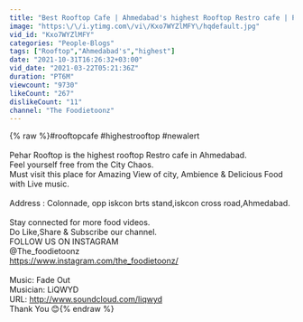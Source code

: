 ```yaml
---
title: "Best Rooftop Cafe | Ahmedabad's highest Rooftop Restro cafe | Pehar Rooftop"
image: "https:\/\/i.ytimg.com\/vi\/Kxo7WYZlMFY\/hqdefault.jpg"
vid_id: "Kxo7WYZlMFY"
categories: "People-Blogs"
tags: ["Rooftop","Ahmedabad's","highest"]
date: "2021-10-31T16:26:32+03:00"
vid_date: "2021-03-22T05:21:36Z"
duration: "PT6M"
viewcount: "9730"
likeCount: "267"
dislikeCount: "11"
channel: "The Foodietoonz"
---
```

{% raw %}#rooftopcafe #highestrooftop #newalert<br /><br />Pehar Rooftop is the highest rooftop Restro cafe in Ahmedabad. <br />Feel yourself free from the City Chaos. <br />Must visit this place for Amazing View of city, Ambience &amp; Delicious Food with Live music.<br /><br />Address : Colonnade, opp iskcon brts stand,iskcon cross road,Ahmedabad. <br /><br />Stay connected for more food videos.<br />Do Like,Share &amp; Subscribe our channel.<br />FOLLOW US ON INSTAGRAM<br />@The_foodietoonz<br /><a rel="nofollow" target="blank" href="https://www.instagram.com/the_foodietoonz/">https://www.instagram.com/the_foodietoonz/</a><br /><br />Music: Fade Out<br />Musician: LiQWYD<br />URL: <a rel="nofollow" target="blank" href="http://www.soundcloud.com/liqwyd">http://www.soundcloud.com/liqwyd</a><br />Thank You 😊{% endraw %}
